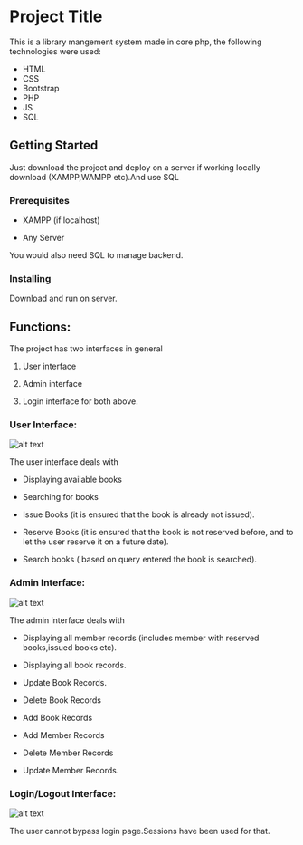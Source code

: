 # Project Title

This is a library mangement system made in core php, the following technologies were used:

* HTML
* CSS
* Bootstrap
* PHP
* JS
* SQL

## Getting Started

Just download the project and deploy on a server if working locally download (XAMPP,WAMPP etc).And use SQL

### Prerequisites

* XAMPP (if localhost)

* Any Server

You would also need SQL to manage backend.

### Installing

Download and run on server.



## Functions:

The project has two interfaces in general

1) User interface

2) Admin interface

3) Login interface for both above.

### User Interface:

![alt text](http://i.imgur.com/k6wglxr.png)

The user interface deals with

* Displaying available books

* Searching for books

* Issue Books (it is ensured that the book is already not issued).

* Reserve Books (it is ensured that the book is not reserved before, and to let the user reserve it on a future date).

* Search books ( based on query entered the book is searched).

### Admin Interface:

![alt text](http://i.imgur.com/nTJT6it.png)

The admin interface deals with

* Displaying all member records (includes member with reserved books,issued books etc).

* Displaying all book records.

* Update Book Records.

* Delete Book Records

* Add Book Records

* Add Member Records

* Delete Member Records

* Update Member Records.

### Login/Logout Interface:

![alt text](http://i.imgur.com/CA7yHAo.png)

The user cannot bypass login page.Sessions have been used for that.
